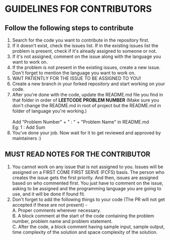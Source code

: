 # GUIDELINES FOR CONTRIBUTORS

## Follow the following steps to contribute

1. Search for the code you want to contribute in the repository first.
2. If it doesn't exist, check the issues list. If in the existing issues list the problem is present, check if it's already assigned to someone or not.
3. If it's not assigned, comment on the issue along with the language you want to work on.
4. If the problem is not present in the existing issues, create a new issue. Don't forget to mention the language you want to work on.
5. WAIT PATIENTLY FOR THE ISSUE TO BE ASSIGNED TO YOU!
6. Create a new branch in your forked repository and start working on your code.
7. After you're done with the code, update the README.md file you find in that folder in order of <b>LEETCODE PROBLEM NUMBER</b> (Make sure you don't change the README.md in root of project but the README.md in folder of language you're working.)<br><br>
Add "Problem Number" + " : " + "Problem Name" in README.md<br>
Eg: 1 : Add Sum <br>
8. You've done your job. Now wait for it to get reviewed and approved by maintainers :)



## MUST READ NOTES FOR THE CONTRIBUTOR
1. You cannot work on any issue that is not assigned to you. Issues will be assigned on a FIRST COME FIRST SERVE (FCFS) basis. The person who creates the issue gets the first priority. And then, issues are assigned based on who commented first. You just have to comment on the issue, asking to be assigned and the programming language you are going to use, and it will be done if found fit.
2. Don't forget to add the following things to your code (The PR will not get accepted if these are not present) -<br>
    A. Proper comments wherever necessary.<br>
    B. A block comment at the start of the code containing the problem number, problem name and problem statement.<br>
    C. After the code, a block comment having sample input, sample output, time complexity of the solution and space complexity of the solution.